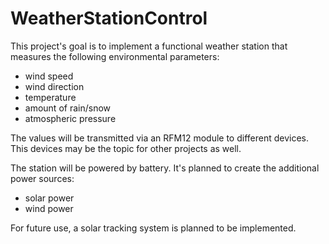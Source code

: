 WeatherStationControl
=====================

This project's goal is to implement a functional weather station that measures the following environmental parameters:

- wind speed
- wind direction
- temperature
- amount of rain/snow
- atmospheric pressure

The values will be transmitted via an RFM12 module to different devices. This devices may be the topic for other projects as well.

The station will be powered by battery. It's planned to create the additional power sources:

- solar power
- wind power

For future use, a solar tracking system is planned to be implemented.
